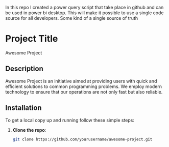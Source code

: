 In this repo I created a power query script that take place in github and can be used in power bi desktop. This will make it possible to use a single code source for all developers. Some kind of a single source of truth


# Project Title
Awesome Project

## Description
Awesome Project is an initiative aimed at providing users with quick and efficient solutions to common programming problems. We employ modern technology to ensure that our operations are not only fast but also reliable.

## Installation
To get a local copy up and running follow these simple steps:
1. **Clone the repo**:
   ```bash
   git clone https://github.com/yourusername/awesome-project.git
